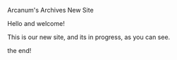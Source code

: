 Arcanum's Archives New Site

Hello and welcome!

This is our new site, and its in progress, as you can see.

the end!